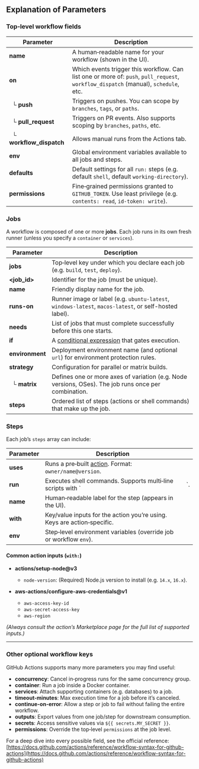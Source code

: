## Explanation of Parameters

### Top‑level workflow fields

| Parameter                  | Description                                                                                                                         |
| -------------------------- | ----------------------------------------------------------------------------------------------------------------------------------- |
| **name**                   | A human‑readable name for your workflow (shown in the UI).                                                                          |
| **on**                     | Which events trigger this workflow. Can list one or more of: `push`, `pull_request`, `workflow_dispatch` (manual), `schedule`, etc. |
|   └ **push**               | Triggers on pushes. You can scope by `branches`, `tags`, or `paths`.                                                                |
|   └ **pull\_request**      | Triggers on PR events. Also supports scoping by `branches`, `paths`, etc.                                                           |
|   └ **workflow\_dispatch** | Allows manual runs from the Actions tab.                                                                                            |
| **env**                    | Global environment variables available to all jobs and steps.                                                                       |
| **defaults**               | Default settings for all `run:` steps (e.g. default `shell`, default `working-directory`).                                          |
| **permissions**            | Fine‑grained permissions granted to `GITHUB_TOKEN`. Use least privilege (e.g. `contents: read`, `id-token: write`).                 |

### Jobs

A workflow is composed of one or more **jobs**. Each job runs in its own fresh runner (unless you specify a `container` or `services`).

| Parameter       | Description                                                                                                        |
| --------------- | ------------------------------------------------------------------------------------------------------------------ |
| **jobs**        | Top‑level key under which you declare each job (e.g. `build`, `test`, `deploy`).                                   |
| **\<job\_id>**  | Identifier for the job (must be unique).                                                                           |
| **name**        | Friendly display name for the job.                                                                                 |
| **runs-on**     | Runner image or label (e.g. `ubuntu-latest`, `windows-latest`, `macos-latest`, or self-hosted label).              |
| **needs**       | List of jobs that must complete successfully before this one starts.                                               |
| **if**          | A [conditional expression](https://docs.github.com/actions/learn-github-actions/expressions) that gates execution. |
| **environment** | Deployment environment name (and optional `url`) for environment protection rules.                                 |
| **strategy**    | Configuration for parallel or matrix builds.                                                                       |
|   └ **matrix**  | Defines one or more axes of variation (e.g. Node versions, OSes). The job runs once per combination.               |
| **steps**       | Ordered list of steps (actions or shell commands) that make up the job.                                            |

### Steps

Each job’s `steps` array can include:

| Parameter | Description                                                                                           |     |
| --------- | ----------------------------------------------------------------------------------------------------- | --- |
| **uses**  | Runs a pre‑built [action](https://github.com/marketplace?type=actions). Format: `owner/name@version`. |     |
| **run**   | Executes shell commands. Supports multi‑line scripts with \`                                          | \`. |
| **name**  | Human‑readable label for the step (appears in the UI).                                                |     |
| **with**  | Key/value inputs for the action you’re using. Keys are action‑specific.                               |     |
| **env**   | Step‑level environment variables (override job or workflow `env`).                                    |     |

#### Common action inputs (`with:`)

* **actions/setup-node\@v3**

  * `node-version`: (Required) Node.js version to install (e.g. `14.x`, `16.x`).

* **aws-actions/configure-aws-credentials\@v1**

  * `aws-access-key-id`
  * `aws-secret-access-key`
  * `aws-region`

*(Always consult the action’s Marketplace page for the full list of supported inputs.)*

---

### Other optional workflow keys

GitHub Actions supports many more parameters you may find useful:

* **concurrency**: Cancel in‑progress runs for the same concurrency group.
* **container**: Run a job inside a Docker container.
* **services**: Attach supporting containers (e.g. databases) to a job.
* **timeout-minutes**: Max execution time for a job before it’s canceled.
* **continue-on-error**: Allow a step or job to fail without failing the entire workflow.
* **outputs**: Export values from one job/step for downstream consumption.
* **secrets**: Access sensitive values via `${{ secrets.MY_SECRET }}`.
* **permissions**: Override the top‑level `permissions` at the job level.

For a deep dive into every possible field, see the official reference:
[https://docs.github.com/actions/reference/workflow-syntax-for-github-actions](https://docs.github.com/actions/reference/workflow-syntax-for-github-actions)

